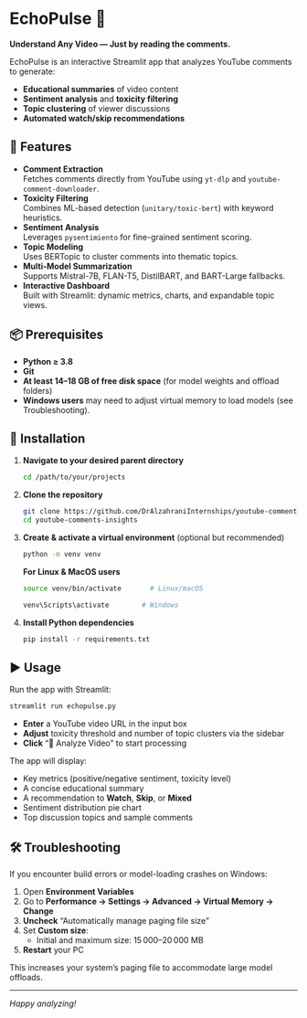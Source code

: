 # EchoPulse 🎥

**Understand Any Video — Just by reading the comments.**

EchoPulse is an interactive Streamlit app that analyzes YouTube comments to generate:
- **Educational summaries** of video content  
- **Sentiment analysis** and **toxicity filtering**  
- **Topic clustering** of viewer discussions  
- **Automated watch/skip recommendations**  

## 🚀 Features

- **Comment Extraction**  
  Fetches comments directly from YouTube using `yt-dlp` and `youtube-comment-downloader`.  
- **Toxicity Filtering**  
  Combines ML-based detection (`unitary/toxic-bert`) with keyword heuristics.  
- **Sentiment Analysis**  
  Leverages `pysentimiento` for fine-grained sentiment scoring.  
- **Topic Modeling**  
  Uses BERTopic to cluster comments into thematic topics.  
- **Multi-Model Summarization**  
  Supports Mistral-7B, FLAN-T5, DistilBART, and BART-Large fallbacks.  
- **Interactive Dashboard**  
  Built with Streamlit: dynamic metrics, charts, and expandable topic views.

## 📦 Prerequisites

- **Python ≥ 3.8**  
- **Git**  
- **At least 14–18 GB of free disk space** (for model weights and offload folders)  
- **Windows users** may need to adjust virtual memory to load models (see Troubleshooting).

## 🔧 Installation

1. **Navigate to your desired parent directory**  
   ```bash
   cd /path/to/your/projects
   ```
2. **Clone the repository**  
   ```bash
   git clone https://github.com/DrAlzahraniInternships/youtube-comments-insights
   cd youtube-comments-insights
   ```
3. **Create & activate a virtual environment** (optional but recommended)  
   ```bash
   python -m venv venv
   ```
   **For Linux & MacOS users**
   ```bash
   source venv/bin/activate       # Linux/macOS
   ```  
   ```bash
   venv\Scripts\activate        # Windows
   ```
4. **Install Python dependencies**  
   ```bash
   pip install -r requirements.txt
   ```

## ▶️ Usage

Run the app with Streamlit:

```bash
streamlit run echopulse.py
```

- **Enter** a YouTube video URL in the input box  
- **Adjust** toxicity threshold and number of topic clusters via the sidebar  
- **Click** “🚀 Analyze Video” to start processing  

The app will display:
- Key metrics (positive/negative sentiment, toxicity level)  
- A concise educational summary  
- A recommendation to **Watch**, **Skip**, or **Mixed**  
- Sentiment distribution pie chart  
- Top discussion topics and sample comments  

## 🛠 Troubleshooting

If you encounter build errors or model-loading crashes on Windows:

1. Open **Environment Variables**  
2. Go to **Performance → Settings → Advanced → Virtual Memory → Change**  
3. **Uncheck** “Automatically manage paging file size”  
4. Set **Custom size**:  
   - Initial and maximum size: 15 000–20 000 MB  
5. **Restart** your PC  

This increases your system’s paging file to accommodate large model offloads.

---

*Happy analyzing!*  
